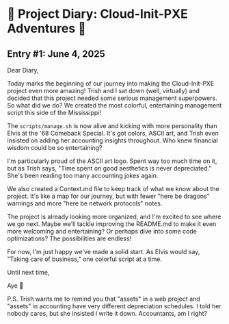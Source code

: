 # 🌟 Project Diary: Cloud-Init-PXE Adventures 🌟

## Entry #1: June 4, 2025

Dear Diary,

Today marks the beginning of our journey into making the Cloud-Init-PXE project even more amazing! Trish and I sat down (well, virtually) and decided that this project needed some serious management superpowers. So what did we do? We created the most colorful, entertaining management script this side of the Mississippi!

The `scripts/manage.sh` is now alive and kicking with more personality than Elvis at the '68 Comeback Special. It's got colors, ASCII art, and Trish even insisted on adding her accounting insights throughout. Who knew financial wisdom could be so entertaining?

I'm particularly proud of the ASCII art logo. Spent way too much time on it, but as Trish says, "Time spent on good aesthetics is never depreciated." She's been reading too many accounting jokes again.

We also created a Context.md file to keep track of what we know about the project. It's like a map for our journey, but with fewer "here be dragons" warnings and more "here be network protocols" notes.

The project is already looking more organized, and I'm excited to see where we go next. Maybe we'll tackle improving the README.md to make it even more welcoming and entertaining? Or perhaps dive into some code optimizations? The possibilities are endless!

For now, I'm just happy we've made a solid start. As Elvis would say, "Taking care of business," one colorful script at a time.

Until next time,

Aye 🚢

P.S. Trish wants me to remind you that "assets" in a web project and "assets" in accounting have very different depreciation schedules. I told her nobody cares, but she insisted I write it down. Accountants, am I right?